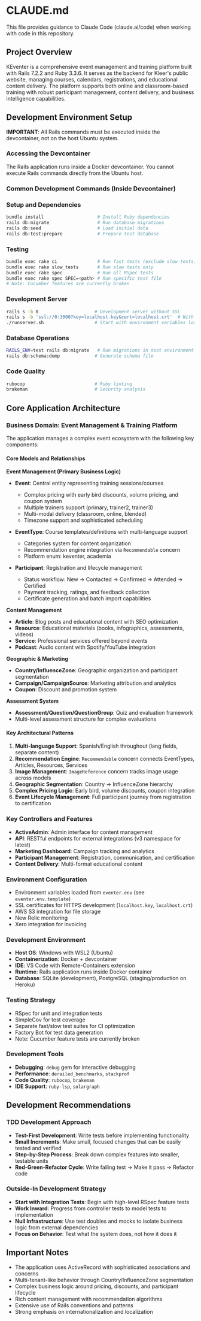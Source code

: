 # CLAUDE.md

This file provides guidance to Claude Code (claude.ai/code) when working with code in this repository.

## Project Overview

KEventer is a comprehensive event management and training platform built with Rails 7.2.2 and Ruby 3.3.6. It serves as the backend for Kleer's public website, managing courses, calendars, registrations, and educational content delivery. The platform supports both online and classroom-based training with robust participant management, content delivery, and business intelligence capabilities.

## Development Environment Setup

**IMPORTANT**: All Rails commands must be executed inside the devcontainer, not on the host Ubuntu system.

### Accessing the Devcontainer
The Rails application runs inside a Docker devcontainer. You cannot execute Rails commands directly from the Ubuntu host.

### Common Development Commands (Inside Devcontainer)

### Setup and Dependencies
```bash
bundle install                    # Install Ruby dependencies
rails db:migrate                  # Run database migrations
rails db:seed                     # Load initial data
rails db:test:prepare             # Prepare test database
```

### Testing
```bash
bundle exec rake ci               # Run fast tests (exclude slow tests)
bundle exec rake slow_tests       # Run slow tests only
bundle exec rake spec             # Run all RSpec tests
bundle exec rake spec SPEC=<path> # Run specific test file
# Note: Cucumber features are currently broken
```

### Development Server
```bash
rails s -b 0                     # Development server without SSL
rails s -b 'ssl://0:3000?key=localhost.key&cert=localhost.crt'  # With SSL
./runserver.sh                   # Start with environment variables loaded
```

### Database Operations
```bash
RAILS_ENV=test rails db:migrate   # Run migrations in test environment
rails db:schema:dump             # Generate schema file
```

### Code Quality
```bash
rubocop                          # Ruby linting
brakeman                         # Security analysis
```

## Core Application Architecture

### Business Domain: Event Management & Training Platform

The application manages a complex event ecosystem with the following key components:

#### Core Models and Relationships

**Event Management (Primary Business Logic)**
- **Event**: Central entity representing training sessions/courses
  - Complex pricing with early bird discounts, volume pricing, and coupon system
  - Multiple trainers support (primary, trainer2, trainer3)
  - Multi-modal delivery (classroom, online, blended)
  - Timezone support and sophisticated scheduling

- **EventType**: Course templates/definitions with multi-language support
  - Categories system for content organization
  - Recommendation engine integration via `Recommendable` concern
  - Platform enum: keventer, academia

- **Participant**: Registration and lifecycle management
  - Status workflow: New → Contacted → Confirmed → Attended → Certified
  - Payment tracking, ratings, and feedback collection
  - Certificate generation and batch import capabilities

**Content Management**
- **Article**: Blog posts and educational content with SEO optimization
- **Resource**: Educational materials (books, infographics, assessments, videos)
- **Service**: Professional services offered beyond events
- **Podcast**: Audio content with Spotify/YouTube integration

**Geographic & Marketing**
- **Country/InfluenceZone**: Geographic organization and participant segmentation
- **Campaign/CampaignSource**: Marketing attribution and analytics
- **Coupon**: Discount and promotion system

**Assessment System**
- **Assessment/Question/QuestionGroup**: Quiz and evaluation framework
- Multi-level assessment structure for complex evaluations

#### Key Architectural Patterns

1. **Multi-language Support**: Spanish/English throughout (lang fields, separate content)
2. **Recommendation Engine**: `Recommendable` concern connects EventTypes, Articles, Resources, Services
3. **Image Management**: `ImageReference` concern tracks image usage across models
4. **Geographic Segmentation**: Country → InfluenceZone hierarchy
5. **Complex Pricing Logic**: Early bird, volume discounts, coupon integration
6. **Event Lifecycle Management**: Full participant journey from registration to certification

### Key Controllers and Features

- **ActiveAdmin**: Admin interface for content management
- **API**: RESTful endpoints for external integrations (v3 namespace for latest)
- **Marketing Dashboard**: Campaign tracking and analytics
- **Participant Management**: Registration, communication, and certification
- **Content Delivery**: Multi-format educational content

### Environment Configuration

- Environment variables loaded from `eventer.env` (see `eventer.env.template`)
- SSL certificates for HTTPS development (`localhost.key`, `localhost.crt`)
- AWS S3 integration for file storage
- New Relic monitoring
- Xero integration for invoicing

### Development Environment

- **Host OS**: Windows with WSL2 (Ubuntu)
- **Containerization**: Docker + devcontainer
- **IDE**: VS Code with Remote-Containers extension
- **Runtime**: Rails application runs inside Docker container
- **Database**: SQLite (development), PostgreSQL (staging/production on Heroku)

### Testing Strategy

- RSpec for unit and integration tests
- SimpleCov for test coverage
- Separate fast/slow test suites for CI optimization
- Factory Bot for test data generation
- Note: Cucumber feature tests are currently broken

### Development Tools

- **Debugging**: `debug` gem for interactive debugging
- **Performance**: `derailed_benchmarks`, `stackprof`
- **Code Quality**: `rubocop`, `brakeman`
- **IDE Support**: `ruby-lsp`, `solargraph`

## Development Recommendations

### TDD Development Approach
- **Test-First Development**: Write tests before implementing functionality
- **Small Increments**: Make small, focused changes that can be easily tested and verified
- **Step-by-Step Process**: Break down complex features into smaller, testable units
- **Red-Green-Refactor Cycle**: Write failing test → Make it pass → Refactor code

### Outside-In Development Strategy
- **Start with Integration Tests**: Begin with high-level RSpec feature tests
- **Work Inward**: Progress from controller tests to model tests to implementation
- **Null Infrastructure**: Use test doubles and mocks to isolate business logic from external dependencies
- **Focus on Behavior**: Test what the system does, not how it does it

## Important Notes

- The application uses ActiveRecord with sophisticated associations and concerns
- Multi-tenant-like behavior through Country/InfluenceZone segmentation
- Complex business logic around pricing, discounts, and participant lifecycle
- Rich content management with recommendation algorithms
- Extensive use of Rails conventions and patterns
- Strong emphasis on internationalization and localization